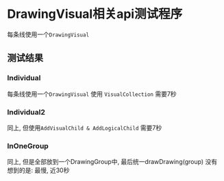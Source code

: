 ﻿# DrawingVisual相关api测试程序
每条线使用一个`DrawingVisual`

## 测试结果
### Individual
每条线使用一个`DrawingVisual`
使用 `VisualCollection`
需要7秒

### Individual2
同上, 但使用`AddVisualChild & AddLogicalChild`
需要7秒

### InOneGroup
同上, 但是全部放到一个DrawingGroup中, 最后统一drawDrawing(group)
没有想到的是: 最慢, 近30秒


